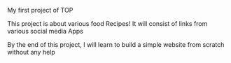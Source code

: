 My first project of TOP


This project is about various food Recipes!
It will consist of links from various social media Apps

By the end of this project, I will learn to build a simple  website from scratch without any help
  